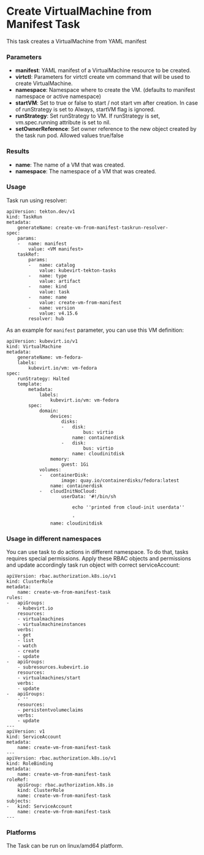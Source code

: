 # Create VirtualMachine from Manifest Task

This task creates a VirtualMachine from YAML manifest

### Parameters

- **manifest**: YAML manifest of a VirtualMachine resource to be created.
- **virtctl**: Parameters for virtctl create vm command that will be used to create VirtualMachine.
- **namespace**: Namespace where to create the VM. (defaults to manifest namespace or active namespace)
- **startVM**: Set to true or false to start / not start vm after creation. In case of runStrategy is set to Always, startVM flag is ignored.
- **runStrategy**: Set runStrategy to VM. If runStrategy is set, vm.spec.running attribute is set to nil.
- **setOwnerReference**: Set owner reference to the new object created by the task run pod. Allowed values true/false

### Results

- **name**: The name of a VM that was created.
- **namespace**: The namespace of a VM that was created.

### Usage

Task run using resolver:
```
apiVersion: tekton.dev/v1
kind: TaskRun
metadata:
    generateName: create-vm-from-manifest-taskrun-resolver-
spec:
    params:
    -   name: manifest
        value: <VM manifest>
    taskRef:
        params:
        -   name: catalog
            value: kubevirt-tekton-tasks
        -   name: type
            value: artifact
        -   name: kind
            value: task
        -   name: name
            value: create-vm-from-manifest
        -   name: version
            value: v4.15.6
        resolver: hub
```

As an example for `manifest` parameter, you can use this VM definition:
```
apiVersion: kubevirt.io/v1
kind: VirtualMachine
metadata:
    generateName: vm-fedora-
    labels:
        kubevirt.io/vm: vm-fedora
spec:
    runStrategy: Halted
    template:
        metadata:
            labels:
                kubevirt.io/vm: vm-fedora
        spec:
            domain:
                devices:
                    disks:
                    -   disk:
                            bus: virtio
                        name: containerdisk
                    -   disk:
                            bus: virtio
                        name: cloudinitdisk
                memory:
                    guest: 1Gi
            volumes:
            -   containerDisk:
                    image: quay.io/containerdisks/fedora:latest
                name: containerdisk
            -   cloudInitNoCloud:
                    userData: '#!/bin/sh

                        echo ''printed from cloud-init userdata''

                        '
                name: cloudinitdisk
```

### Usage in different namespaces

You can use task to do actions in different namespace. To do that, tasks requires special permissions. Apply these RBAC objects and permissions and update accordingly task run object with correct serviceAccount:

```
apiVersion: rbac.authorization.k8s.io/v1
kind: ClusterRole
metadata:
    name: create-vm-from-manifest-task
rules:
-   apiGroups:
    - kubevirt.io
    resources:
    - virtualmachines
    - virtualmachineinstances
    verbs:
    - get
    - list
    - watch
    - create
    - update
-   apiGroups:
    - subresources.kubevirt.io
    resources:
    - virtualmachines/start
    verbs:
    - update
-   apiGroups:
    - ''
    resources:
    - persistentvolumeclaims
    verbs:
    - update
---
apiVersion: v1
kind: ServiceAccount
metadata:
    name: create-vm-from-manifest-task
---
apiVersion: rbac.authorization.k8s.io/v1
kind: RoleBinding
metadata:
    name: create-vm-from-manifest-task
roleRef:
    apiGroup: rbac.authorization.k8s.io
    kind: ClusterRole
    name: create-vm-from-manifest-task
subjects:
-   kind: ServiceAccount
    name: create-vm-from-manifest-task
---
```

### Platforms

The Task can be run on linux/amd64 platform.
